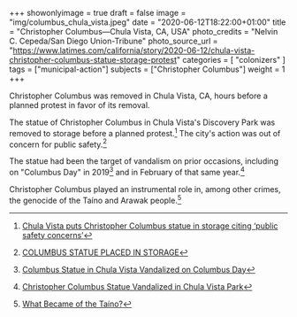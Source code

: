 +++
showonlyimage = true
draft = false
image = "img/columbus_chula_vista.jpeg"
date = "2020-06-12T18:22:00+01:00"
title = "Christopher Columbus—Chula Vista, CA, USA"
photo_credits = "Nelvin C. Cepeda/San Diego Union-Tribune"
photo_source_url = "https://www.latimes.com/california/story/2020-06-12/chula-vista-christopher-columbus-statue-storage-protest"
categories = [ "colonizers" ]
tags = ["municipal-action"]
subjects = ["Christopher Columbus"]
weight = 1
+++

Christopher Columbus was removed in Chula Vista, CA, hours before a planned protest in favor of its removal.

<!--more-->

The statue of Christopher Columbus in Chula Vista's Discovery Park was removed to storage before a planned protest.[^1] The city's action was out of concern for public safety.[^2]

The statue had been the target of vandalism on prior occasions, including on "Columbus Day" in 2019[^3] and in February of that same year.[^4]

Christopher Columbus played an instrumental role in, among other crimes, the genocide of the Taíno and Arawak people.[^5]

[^1]: [Chula Vista puts Christopher Columbus statue in storage citing ‘public safety concerns’](https://www.latimes.com/california/story/2020-06-12/chula-vista-christopher-columbus-statue-storage-protest)

[^2]: [COLUMBUS STATUE PLACED IN STORAGE](https://www.chulavistaca.gov/Home/Components/News/News/3131/17?backlist=%2f)

[^3]: [Columbus Statue in Chula Vista Vandalized on Columbus Day](https://www.nbcsandiego.com/news/local/columbus-statue-in-chula-vista-vandalized-on-columbus-day/1966366/)

[^4]: [Christopher Columbus Statue Vandalized in Chula Vista Park](https://www.nbcsandiego.com/news/local/christopher-columbus-statue-vandalized-chula-vista-san-diego/3814/)

[^5]: [What Became of the Taíno?](https://www.smithsonianmag.com/travel/what-became-of-the-taino-73824867/)
